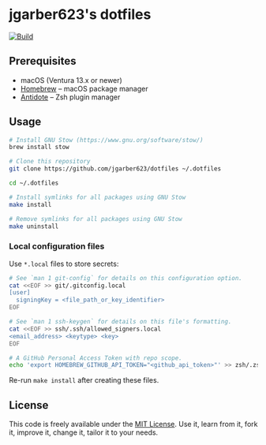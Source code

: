 # jgarber623's dotfiles

[![Build](https://img.shields.io/github/actions/workflow/status/jgarber623/dotfiles/ci.yml?branch=main&logo=github&style=for-the-badge)](https://github.com/jgarber623/dotfiles/actions/workflows/ci.yml)

## Prerequisites

- macOS (Ventura 13.x or newer)
- [Homebrew](https://brew.sh) – macOS package manager
- [Antidote](https://getantidote.github.io) – Zsh plugin manager

## Usage

```sh
# Install GNU Stow (https://www.gnu.org/software/stow/)
brew install stow

# Clone this repository
git clone https://github.com/jgarber623/dotfiles ~/.dotfiles

cd ~/.dotfiles

# Install symlinks for all packages using GNU Stow
make install

# Remove symlinks for all packages using GNU Stow
make uninstall
```

### Local configuration files

Use `*.local` files to store secrets:

```sh
# See `man 1 git-config` for details on this configuration option.
cat <<EOF >> git/.gitconfig.local
[user]
  signingKey = <file_path_or_key_identifier>
EOF

# See `man 1 ssh-keygen` for details on this file's formatting.
cat <<EOF >> ssh/.ssh/allowed_signers.local
<email_address> <keytype> <key>
EOF

# A GitHub Personal Access Token with repo scope.
echo 'export HOMEBREW_GITHUB_API_TOKEN="<github_api_token>"' >> zsh/.zshrc.local
```

Re-run `make install` after creating these files.

## License

This code is freely available under the [MIT License](https://opensource.org/licenses/MIT). Use it, learn from it, fork it, improve it, change it, tailor it to your needs.
